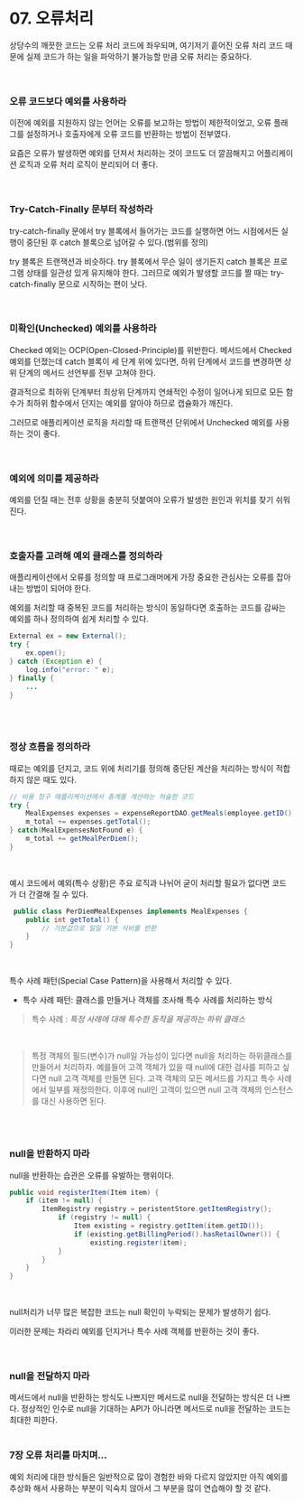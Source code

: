 # 07. 오류처리

상당수의 깨끗한 코드는 오류 처리 코드에 좌우되며, 여기저기 흩어진 오류 처리 코드 때문에 실제 코드가 하는 일을 파악하기 불가능할 만큼 오류 처리는 중요하다.  
<br/>
<br/>

### **오류 코드보다 예외를 사용하라**

이전에 예외를 지원하지 않는 언어는 오류를 보고하는 방법이 제한적이었고, 오류 플래그를 설정하거나 호출자에게 오류 코드를 반환하는 방법이 전부였다.  

요즘은 오류가 발생하면 예외를 던져서 처리하는 것이 코드도 더 깔끔해지고 어플리케이션 로직과 오류 처리 로직이 분리되어 더 좋다.  
<br/>
<br/>

### **Try-Catch-Finally 문부터 작성하라**

try-catch-finally 문에서 try 블록에서 들어가는 코드를 실행하면 어느  시점에서든 실행이 중단된 후 catch 블록으로 넘어갈 수 있다.(범위를 정의)  

try 블록은 트랜잭션과 비슷하다. try 블록에서 무슨 일이 생기든지 catch 블록은 프로그램 상태를 일관성 있게 유지해야 한다. 그러므로 예외가 발생할 코드를 짤 때는 try-catch-finally 문으로 시작하는 편이 낫다.  
<br/>
<br/>

### 미확인(Unchecked) 예외를 사용하라

Checked 예외는 OCP(Open-Closed-Principle)를 위반한다. 메서드에서 Checked 예외를 던졌는데 catch 블록이 세 단계 위에 있다면, 하위 단계에서 코드를 변경하면 상위 단계의 메서드 선언부를 전부 고쳐야 한다.  

결과적으로 최하위 단계부터 최상위 단계까지 연쇄적인 수정이 일어나게 되므로 모든 함수가 최하위 함수에서 던지는 예외를 알아야 하므로 캡슐화가 깨진다.  

그러므로 애플리케이션 로직을 처리할 때 트랜잭션 단위에서 Unchecked 예외를 사용하는 것이 좋다.  
<br/>
<br/>

### **예외에 의미를 제공하라**

예외를 던질 때는 전후 상황을 충분히 덧붙여야 오류가 발생한 원인과 위치를 찾기 쉬워진다.  
<br/>
<br/>

### 호출자를 고려해 예외 클래스를 정의하라

애플리케이션에서 오류를 정의할 때 프로그래머에게 가장 중요한 관심사는 오류를 잡아내는 방법이 되어야 한다.  

예외를 처리할 때 중복된 코드를 처리하는 방식이 동일하다면 호출하는 코드를 감싸는 예외를 하나 정의하여 쉽게 처리할 수 있다.  


```java
External ex = new External();
try {
	ex.open();
} catch (Exception e) {
	log.info("error: " e);
} finally {
	...
}
```
<br/>
<br/>

### **정상 흐름을 정의하라**

때로는 예외를 던지고, 코드 위에 처리기를 정의해 중단된 계산을 처리하는 방식이 적합하지 않은 때도 있다.  

```java
// 비용 청구 애플리케이션에서 총계를 계산하는 허술한 코드
try {
    MealExpenses expenses = expenseReportDAO.getMeals(employee.getID());
    m_total += expenses.getTotal();
} catch(MealExpensesNotFound e) {
    m_total += getMealPerDiem();
}
```
<br/>

예시 코드에서 예외(특수 상황)은 주요 로직과 나뉘어 굳이 처리할 필요가 없다면 코드가 더 간결해 질 수 있다.  

```java
 public class PerDiemMealExpenses implements MealExpenses {
    public int getTotal() {
        // 기본값으로 일일 기본 식비를 반환
    }
}
```
<br/>

특수 사례 패턴(Special Case Pattern)을 사용해서 처리할 수 있다.  

- 특수 사례 패턴: 클래스를 만들거나 객체를 조사해 특수 사례를 처리하는 방식

> 특수 사례 : *특정 사례에 대해 특수한 동작을 제공하는 하위 클래스*
<br/>

> 특정 객체의 필드(변수)가 null일 가능성이 있다면 null을 처리하는 하위클래스를 만들어서  처리하자. 예를들어 고객 객체가 있을 때 null에 대한 검사를 피하고 싶다면 null 고객 객체를 만들면 된다. 고객 객체의 모든 메서드를 가지고 특수 사례에서 일부를 재정의한다. 이후에 null인 고객이 있으면 null 고객 객체의 인스턴스를 대신 사용하면 된다.
<br/>
<br/>

### **null을 반환하지 마라**

null을 반환하는 습관은 오류를 유발하는 행위이다.  

```java
public void registerItem(Item item) {
	if (item != null) {
		ItemRegistry registry = peristentStore.getItemRegistry();
			if (registry != null) {
				Item existing = registry.getItem(item.getID());
				if (existing.getBillingPeriod().hasRetailOwner()) {
					existing.register(item);
			}
		}
	}
}
```
<br/>

null처리가 너무 많은 복잡한 코드는 null 확인이 누락되는 문제가 발생하기 쉽다.  

이러한 문제는 차라리 예외를 던지거나 특수 사례 객체를 반환하는 것이 좋다.  
<br/>
<br/>

### **null을 전달하지 마라**

메서드에서 null을 반환하는 방식도 나쁘지만 메서드로 null을 전달하는 방식은 더 나쁘다. 정상적인 인수로 null을 기대하는 API가 아니라면 메서드로 null을 전달하는 코드는 최대한 피한다.
<br/>
<br/>

### 7장 오류 처리를 마치며…

예외 처리에 대한 방식들은 일반적으로 많이 경험한 바와 다르지 않았지만 아직 예외를 추상화 해서 사용하는 부분이 익숙치 않아서 그 부분을 많이 연습해야 할 것 같다.
